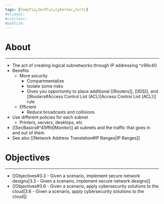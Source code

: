 ```yaml
---
tags: [CompTia,SecPlus,CyberSec,Certs]
#aliases:
#cssclass:
#publish:
---
```


# About
---
- The act of creating logical subnetworks through IP addressing ^c99c40
- Benefits
	- More security
		- Compartmentalize
		- Isolate some risks
		- Gives you opportunity to place additional [[Routers]], [[IDS]], and [[Routers#Access Control List (ACL)|Access Control List (ACL)]] rule
	- Efficient
		- Reduce broadcasts and collisions
- Use different policies for each subnet
	- Printers, servers, desktops, etc
- [[SecBasics#^45fffd|Monitor]] all subnets and the traffic that goes in and out of them
- See also [[Network Address Translation#IP Ranges|IP Ranges]]

# Objectives
---
- [[Objectives#3.3 - Given a scenario, implement secure network designs|3.3 - Given a scenario, implement secure network designs]]
- [[Objectives#3.6 - Given a scenario, apply cybersecurity solutions to the cloud|3.6 - Given a scenario, apply cybersecurity solutions to the cloud]]